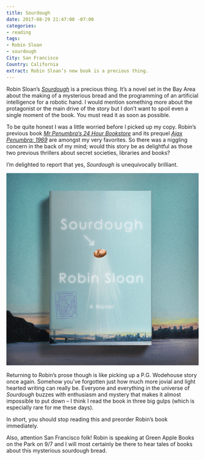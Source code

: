 ```yaml
---
title: Sourdough
date: 2017-08-29 21:47:00 -07:00
categories:
- reading
tags:
- Robin Sloan
- sourdough
City: San Francisco
Country: California
extract: Robin Sloan’s new book is a precious thing.
---
```


Robin Sloan’s [_Sourdough_](https://www.robinsloan.com/books/sourdough/) is a precious thing. It’s a novel set in the Bay Area about the making of a mysterious bread and the programming of an artificial intelligence for a robotic hand. I would mention something more about the protagonist or the main drive of the story but I don’t want to spoil even a single moment of the book. You must read it as soon as possible.

To be quite honest I was a little worried before I picked up my copy. Robin’s previous book [_Mr Penumbra’s 24 Hour Bookstore_](https://www.robinsloan.com/books/penumbra/) and its prequel [_Ajax Penumbra: 1969_](https://www.amazon.com/Ajax-Penumbra-1969-Robin-Sloan/dp/1782395172) are amongst my very favorites. So there was a niggling concern in the back of my mind; would this story be as delightful as those two previous thrillers about secret societies, libraries and books?

I’m delighted to report that yes, _Sourdough_ is unequivocally brilliant.

![sourdough-cover-animation.gif](/uploads/sourdough-cover-animation.gif)

Returning to Robin’s prose though is like picking up a P.G. Wodehouse story once again. Somehow you’ve forgotten just how much more jovial and light hearted writing can really be. Everyone and everything in the universe of _Sourdough_ buzzes with enthusiasm and mystery that makes it almost impossible to put down – I think I read the book in three big gulps (which is especially rare for me these days).

In short, you should stop reading this and preorder Robin’s book immediately.



Also, attention San Francisco folk! Robin is speaking at Green Apple Books on the Park on 9/7 and I will most certainly be there to hear tales of books about this mysterious sourdough bread.